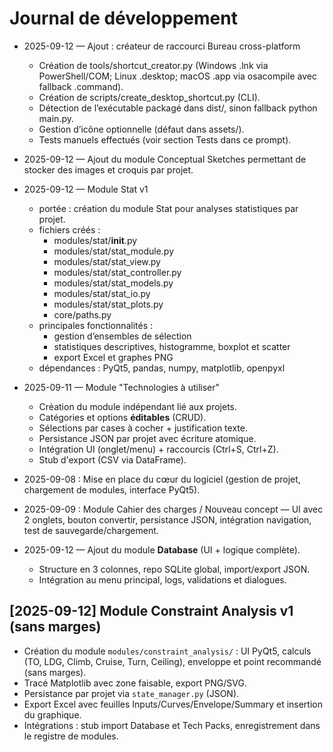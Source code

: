 # Journal de développement

- 2025-09-12 — Ajout : créateur de raccourci Bureau cross-platform
  - Création de tools/shortcut_creator.py (Windows .lnk via PowerShell/COM; Linux .desktop; macOS .app via osacompile avec fallback .command).
  - Création de scripts/create_desktop_shortcut.py (CLI).
  - Détection de l’exécutable packagé dans dist/, sinon fallback python main.py.
  - Gestion d’icône optionnelle (défaut dans assets/).
  - Tests manuels effectués (voir section Tests dans ce prompt).

- 2025-09-12 — Ajout du module Conceptual Sketches permettant de stocker des images et croquis par projet.
- 2025-09-12 — Module Stat v1
  - portée : création du module Stat pour analyses statistiques par projet.
  - fichiers créés :
    - modules/stat/__init__.py
    - modules/stat/stat_module.py
    - modules/stat/stat_view.py
    - modules/stat/stat_controller.py
    - modules/stat/stat_models.py
    - modules/stat/stat_io.py
    - modules/stat/stat_plots.py
    - core/paths.py
  - principales fonctionnalités :
    - gestion d’ensembles de sélection
    - statistiques descriptives, histogramme, boxplot et scatter
    - export Excel et graphes PNG
  - dépendances : PyQt5, pandas, numpy, matplotlib, openpyxl
- 2025-09-11 — Module "Technologies à utiliser"
  - Création du module indépendant lié aux projets.
  - Catégories et options **éditables** (CRUD).
  - Sélections par cases à cocher + justification texte.
  - Persistance JSON par projet avec écriture atomique.
  - Intégration UI (onglet/menu) + raccourcis (Ctrl+S, Ctrl+Z).
  - Stub d'export (CSV via DataFrame).
- 2025-09-08 : Mise en place du cœur du logiciel (gestion de projet, chargement de modules, interface PyQt5).
- 2025-09-09 : Module Cahier des charges / Nouveau concept — UI avec 2 onglets, bouton convertir, persistance JSON, intégration
navigation, test de sauvegarde/chargement.
- 2025-09-12 — Ajout du module **Database** (UI + logique complète).
  - Structure en 3 colonnes, repo SQLite global, import/export JSON.
  - Intégration au menu principal, logs, validations et dialogues.
## [2025-09-12] Module Constraint Analysis v1 (sans marges)
- Création du module `modules/constraint_analysis/` : UI PyQt5, calculs (TO, LDG, Climb, Cruise, Turn, Ceiling), enveloppe et point recommandé (sans marges).
- Tracé Matplotlib avec zone faisable, export PNG/SVG.
- Persistance par projet via `state_manager.py` (JSON).
- Export Excel avec feuilles Inputs/Curves/Envelope/Summary et insertion du graphique.
- Intégrations : stub import Database et Tech Packs, enregistrement dans le registre de modules.
